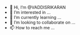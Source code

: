 - 👋 Hi, I’m @VADDISRIKARAN
- 👀 I’m interested in ...
- 🌱 I’m currently learning ...
- 💞️ I’m looking to collaborate on ...
- 📫 How to reach me ...

<!---
VADDISRIKARAN/VADDISRIKARAN is a ✨ special ✨ repository because its `README.md` (this file) appears on your GitHub profile.
You can click the Preview link to take a look at your changes.
--->
